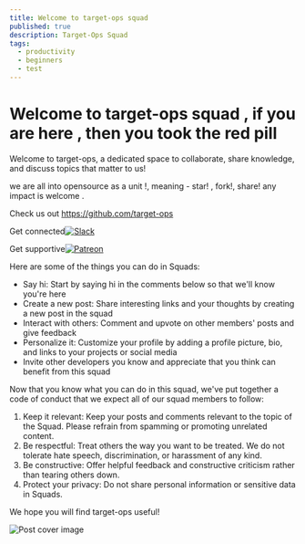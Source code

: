 ```yaml
---
title: Welcome to target-ops squad
published: true
description: Target-Ops Squad
tags:
  - productivity
  - beginners
  - test
---
```


Welcome to target-ops squad , if you are here , then you took the red pill
==========================================================================

Welcome to target-ops, a dedicated space to collaborate, share knowledge, and discuss topics that matter to us!

we are all into opensource as a unit !, meaning - star! , fork!, share! any impact is welcome .

Check us out <https://github.com/target-ops>

Get connected[![Slack](https://img.shields.io/badge/Slack-4A154B?style=for-the-badge&logo=slack&logoColor=white)](https://join.slack.com/t/target-ops/shared_invite/zt-2kxdr9djp-YoQSCoRzARa9psxO8aYoaQ)

Get supportive[![Patreon](https://img.shields.io/badge/Patreon-F96854?style=for-the-badge&logo=patreon&logoColor=white)](https://www.patreon.com/target_ops)

Here are some of the things you can do in Squads:

-   Say hi: Start by saying hi in the comments below so that we'll know you're here
-   Create a new post: Share interesting links and your thoughts by creating a new post in the squad
-   Interact with others: Comment and upvote on other members' posts and give feedback
-   Personalize it: Customize your profile by adding a profile picture, bio, and links to your projects or social media
-   Invite other developers you know and appreciate that you think can benefit from this squad

Now that you know what you can do in this squad, we've put together a code of conduct that we expect all of our squad members to follow:

1.  Keep it relevant: Keep your posts and comments relevant to the topic of the Squad. Please refrain from spamming or promoting unrelated content.
2.  Be respectful: Treat others the way you want to be treated. We do not tolerate hate speech, discrimination, or harassment of any kind.
3.  Be constructive: Offer helpful feedback and constructive criticism rather than tearing others down.
4.  Protect your privacy: Do not share personal information or sensitive data in Squads.

We hope you will find target-ops useful!

![Post cover image](https://res.cloudinary.com/daily-now/image/upload/s--LORJinZz--/f_auto/v1718909041/posts/gN751c0Hk)